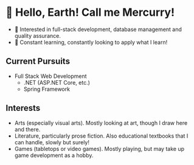 # 👋 Hello, Earth! Call me Mercurry!

- 👀 Interested in full-stack development, database management and quality assurance.
- 🌱 Constant learning, constantly looking to apply what I learn!

## Current Pursuits
- Full Stack Web Development
  - .NET (ASP.NET Core, etc.)
  - Spring Framework

## Interests
- Arts (especially visual arts). Mostly looking at art, though I draw here and there.
- Literature, particularly prose fiction. Also educational textbooks that I can handle, slowly but surely! 
- Games (tabletops or video games). Mostly playing, but may take up game development as a hobby.

<!---
MercurrianAccel/MercurrianAccel is a ✨ special ✨ repository because its `README.md` (this file) appears on your GitHub profile.
You can click the Preview link to take a look at your changes.
--->
